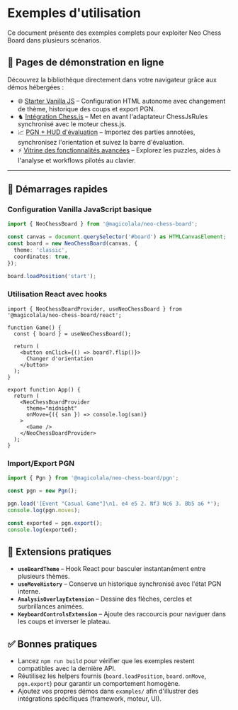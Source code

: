 # Exemples d'utilisation

Ce document présente des exemples complets pour exploiter Neo Chess Board dans plusieurs scénarios.

## 🔗 Pages de démonstration en ligne

Découvrez la bibliothèque directement dans votre navigateur grâce aux démos hébergées :

- 🌐 [Starter Vanilla JS](https://magicolala.github.io/Neo-Chess-Board-Ts-Library/examples/vanilla-js-example.html) – Configuration HTML autonome avec changement de thème, historique des coups et export PGN.
- ♞ [Intégration Chess.js](https://magicolala.github.io/Neo-Chess-Board-Ts-Library/examples/chess-js-demo.html) – Met en avant l'adaptateur ChessJsRules synchronisé avec le moteur chess.js.
- 📈 [PGN + HUD d'évaluation](https://magicolala.github.io/Neo-Chess-Board-Ts-Library/examples/pgn-import-eval.html) – Importez des parties annotées, synchronisez l'orientation et suivez la barre d'évaluation.
- ⚡ [Vitrine des fonctionnalités avancées](https://magicolala.github.io/Neo-Chess-Board-Ts-Library/examples/advanced-features.html) – Explorez les puzzles, aides à l'analyse et workflows pilotés au clavier.

---

## 🚀 Démarrages rapides

### Configuration Vanilla JavaScript basique

```typescript
import { NeoChessBoard } from '@magicolala/neo-chess-board';

const canvas = document.querySelector('#board') as HTMLCanvasElement;
const board = new NeoChessBoard(canvas, {
  theme: 'classic',
  coordinates: true,
});

board.loadPosition('start');
```

### Utilisation React avec hooks

```tsx
import { NeoChessBoardProvider, useNeoChessBoard } from '@magicolala/neo-chess-board/react';

function Game() {
  const { board } = useNeoChessBoard();

  return (
    <button onClick={() => board?.flip()}>
      Changer d'orientation
    </button>
  );
}

export function App() {
  return (
    <NeoChessBoardProvider
      theme="midnight"
      onMove={({ san }) => console.log(san)}
    >
      <Game />
    </NeoChessBoardProvider>
  );
}
```

### Import/Export PGN

```typescript
import { Pgn } from '@magicolala/neo-chess-board/pgn';

const pgn = new Pgn();

pgn.load('[Event "Casual Game"]\n1. e4 e5 2. Nf3 Nc6 3. Bb5 a6 *');
console.log(pgn.moves);

const exported = pgn.export();
console.log(exported);
```

## 🧩 Extensions pratiques

- **`useBoardTheme`** – Hook React pour basculer instantanément entre plusieurs thèmes.
- **`useMoveHistory`** – Conserve un historique synchronisé avec l'état PGN interne.
- **`AnalysisOverlayExtension`** – Dessine des flèches, cercles et surbrillances animées.
- **`KeyboardControlsExtension`** – Ajoute des raccourcis pour naviguer dans les coups et inverser le plateau.

## ✅ Bonnes pratiques

- Lancez `npm run build` pour vérifier que les exemples restent compatibles avec la dernière API.
- Réutilisez les helpers fournis (`board.loadPosition`, `board.onMove`, `pgn.export`) pour garantir un comportement homogène.
- Ajoutez vos propres démos dans `examples/` afin d'illustrer des intégrations spécifiques (framework, moteur, UI).
